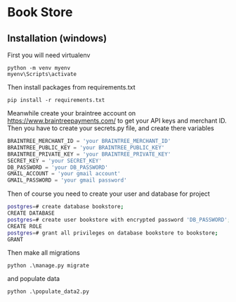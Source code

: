 # Book Store
## Installation (windows)
First you will need virtualenv
```
python -m venv myenv
myenv\Scripts\activate
```
Then install packages from requirements.txt
```
pip install -r requirements.txt
```
Meanwhile create your braintree account on https://www.braintreepayments.com/
to get your API keys and merchant ID.
Then you have to create your secrets.py file, and create there variables
```python
BRAINTREE_MERCHANT_ID = 'your BRAINTREE_MERCHANT_ID'
BRAINTREE_PUBLIC_KEY = 'your BRAINTREE_PUBLIC_KEY' 
BRAINTREE_PRIVATE_KEY = 'your BRAINTREE_PRIVATE_KEY'
SECRET_KEY = 'your SECRET_KEY' 
DB_PASSWORD = 'your DB_PASSWORD'
GMAIL_ACCOUNT = 'your gmail account'
GMAIL_PASSWORD = 'your gmail password' 
```
Then of course you need to create your user and database for project
```bash
postgres=# create database bookstore;
CREATE DATABASE
postgres=# create user bookstore with encrypted password 'DB_PASSWORD';
CREATE ROLE
postgres=# grant all privileges on database bookstore to bookstore;
GRANT
```
Then make all migrations
```
python .\manage.py migrate
```
and populate data
```
python .\populate_data2.py
```

